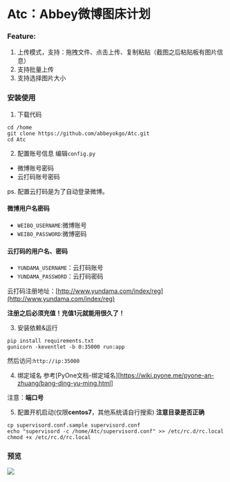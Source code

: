 # Atc：Abbey微博图床计划

### Feature:
1. 上传模式，支持：拖拽文件、点击上传、复制粘贴（截图之后粘贴板有图片信息）
2. 支持批量上传
3. 支持选择图片大小

### 安装使用
1. 下载代码
```
cd /home
git clone https://github.com/abbeyokgo/Atc.git
cd Atc
```

2. 配置账号信息
编辑`config.py`
- 微博账号密码
- 云打码账号密码

ps. 配置云打码是为了自动登录微博。

#### 微博用户名密码
- `WEIBO_USERNAME`:微博账号
- `WEIBO_PASSWORD`:微博密码

#### 云打码的用户名、密码
- `YUNDAMA_USERNAME`：云打码账号
- `YUNDAMA_PASSWORD`：云打码密码

云打码注册地址：[http://www.yundama.com/index/reg](http://www.yundama.com/index/reg)

**注册之后必须充值！充值1元就能用很久了！**


3. 安装依赖&运行
```
pip install requirements.txt
gunicorn -keventlet -b 0:35000 run:app
```
然后访问:`http://ip:35000`

4. 绑定域名
参考[PyOne文档-绑定域名][https://wiki.pyone.me/pyone-an-zhuang/bang-ding-yu-ming.html]

注意：**端口号**

5. 配置开机启动(仅限**centos7**，其他系统请自行搜索)
**注意目录是否正确**
```
cp supervisord.conf.sample supervisord.conf
echo "supervisord -c /home/Atc/supervisord.conf" >> /etc/rc.d/rc.local
chmod +x /etc/rc.d/rc.local
```


### 预览
![](http://wx4.sinaimg.cn/large/0074MymAgy1fy8eombkyrg31as0oq1gz.gif)